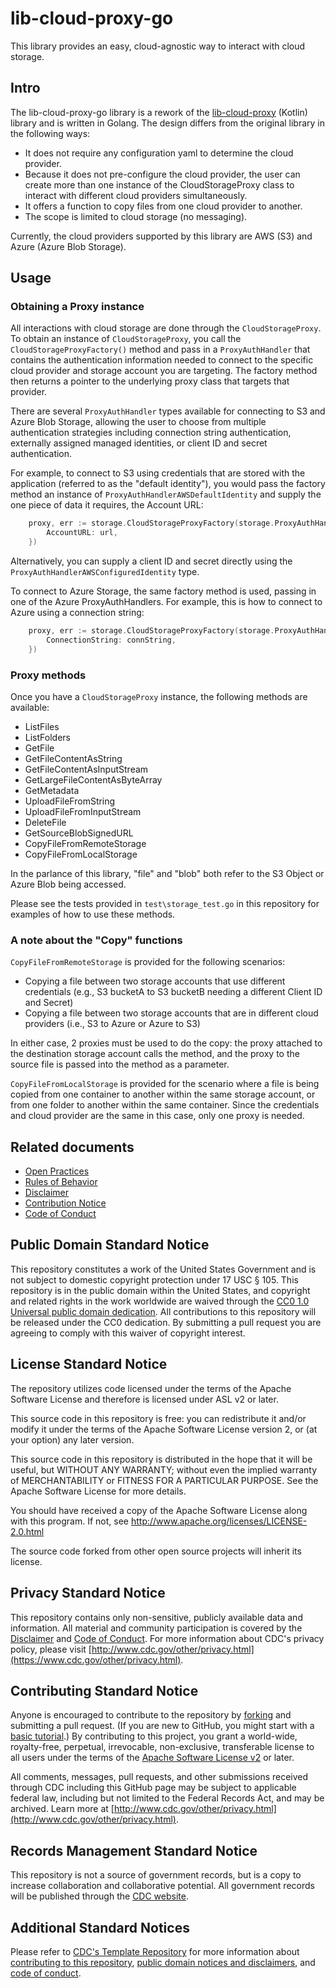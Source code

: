 # lib-cloud-proxy-go
This library provides an easy, cloud-agnostic way to interact with cloud storage.

## Intro
The lib-cloud-proxy-go library is a rework of the [lib-cloud-proxy](https://github.com/CDCgov/lib-cloud-proxy) (Kotlin) 
library and is written in Golang. The design differs from the original library in the following ways:
- It does not require any configuration yaml to determine the cloud provider. 
- Because it does not pre-configure the cloud provider, the user can create more than one 
instance of the CloudStorageProxy class to interact with different cloud providers simultaneously.
- It offers a function to copy files from one cloud provider to another.
- The scope is limited to cloud storage (no messaging).

Currently, the cloud providers supported by this library are AWS (S3)
and Azure (Azure Blob Storage).

## Usage
### Obtaining a Proxy instance
All interactions with cloud storage are done through the `CloudStorageProxy`.
To obtain an instance of `CloudStorageProxy`, you call the `CloudStorageProxyFactory()` method
and pass in a `ProxyAuthHandler` that contains the authentication information needed
to connect to the specific cloud provider and storage account you are targeting. 
The factory method then returns a pointer to the underlying proxy class that targets that provider.

There are several `ProxyAuthHandler` types available for connecting to S3 and Azure Blob Storage, 
allowing the user to choose from multiple authentication strategies including connection string
authentication, externally assigned managed identities, or client ID and secret authentication.

For example, to connect to S3 using credentials that are stored with the application (referred
to as the "default identity"), you would pass the factory method an instance of `ProxyAuthHandlerAWSDefaultIdentity`
and supply the one piece of data it requires, the Account URL:

```go
	proxy, err := storage.CloudStorageProxyFactory(storage.ProxyAuthHandlerAWSDefaultIdentity{
		AccountURL: url,
	})
```
Alternatively, you can supply a client ID and secret directly using the 
`ProxyAuthHandlerAWSConfiguredIdentity` type.

To connect to Azure Storage, the same factory method is used, passing in one of the
Azure ProxyAuthHandlers. For example, this is how to connect to Azure using a connection string:
```go
	proxy, err := storage.CloudStorageProxyFactory(storage.ProxyAuthHandlerAzureConnectionString{
		ConnectionString: connString,
	})
```
### Proxy methods
Once you have a `CloudStorageProxy` instance, the following methods are available:
 - ListFiles
 - ListFolders
 - GetFile
 - GetFileContentAsString
 - GetFileContentAsInputStream
 - GetLargeFileContentAsByteArray
 - GetMetadata
 - UploadFileFromString
 - UploadFileFromInputStream
 - DeleteFile
 - GetSourceBlobSignedURL
 - CopyFileFromRemoteStorage
 - CopyFileFromLocalStorage

In the parlance of this library, "file" and "blob" both refer to the S3 Object or Azure Blob being accessed.

Please see the tests provided in `test\storage_test.go` in this repository
for examples of how to use these methods.

### A note about the "Copy" functions
`CopyFileFromRemoteStorage` is provided for the following
scenarios:
- Copying a file between two storage accounts that use different credentials 
(e.g., S3 bucketA to S3 bucketB needing a different Client ID and Secret)
- Copying a file between two storage accounts that are in different cloud providers
  (i.e., S3 to Azure or Azure to S3)

In either case, 2 proxies must be used to do the copy: the proxy attached to the 
destination storage account calls the method, and the proxy to the source file 
is passed into the method as a parameter.

`CopyFileFromLocalStorage` is provided for the scenario where a file is being
copied from one container to another within the same storage account, or from
one folder to another within the same container. Since the credentials and cloud provider
are the same in this case, only one proxy is needed.



## Related documents

* [Open Practices](open_practices.md)
* [Rules of Behavior](rules_of_behavior.md)
* [Disclaimer](DISCLAIMER.md)
* [Contribution Notice](CONTRIBUTING.md)
* [Code of Conduct](code-of-conduct.md)

## Public Domain Standard Notice
This repository constitutes a work of the United States Government and is not
subject to domestic copyright protection under 17 USC § 105. This repository is in
the public domain within the United States, and copyright and related rights in
the work worldwide are waived through the [CC0 1.0 Universal public domain dedication](https://creativecommons.org/publicdomain/zero/1.0/).
All contributions to this repository will be released under the CC0 dedication. By
submitting a pull request you are agreeing to comply with this waiver of
copyright interest.

## License Standard Notice
The repository utilizes code licensed under the terms of the Apache Software
License and therefore is licensed under ASL v2 or later.

This source code in this repository is free: you can redistribute it and/or modify it under
the terms of the Apache Software License version 2, or (at your option) any
later version.

This source code in this repository is distributed in the hope that it will be useful, but WITHOUT ANY
WARRANTY; without even the implied warranty of MERCHANTABILITY or FITNESS FOR A
PARTICULAR PURPOSE. See the Apache Software License for more details.

You should have received a copy of the Apache Software License along with this
program. If not, see http://www.apache.org/licenses/LICENSE-2.0.html

The source code forked from other open source projects will inherit its license.

## Privacy Standard Notice
This repository contains only non-sensitive, publicly available data and
information. All material and community participation is covered by the
[Disclaimer](DISCLAIMER.md)
and [Code of Conduct](code-of-conduct.md).
For more information about CDC's privacy policy, please visit [http://www.cdc.gov/other/privacy.html](https://www.cdc.gov/other/privacy.html).

## Contributing Standard Notice
Anyone is encouraged to contribute to the repository by [forking](https://help.github.com/articles/fork-a-repo)
and submitting a pull request. (If you are new to GitHub, you might start with a
[basic tutorial](https://help.github.com/articles/set-up-git).) By contributing
to this project, you grant a world-wide, royalty-free, perpetual, irrevocable,
non-exclusive, transferable license to all users under the terms of the
[Apache Software License v2](http://www.apache.org/licenses/LICENSE-2.0.html) or
later.

All comments, messages, pull requests, and other submissions received through
CDC including this GitHub page may be subject to applicable federal law, including but not limited to the Federal Records Act, and may be archived. Learn more at [http://www.cdc.gov/other/privacy.html](http://www.cdc.gov/other/privacy.html).

## Records Management Standard Notice
This repository is not a source of government records, but is a copy to increase
collaboration and collaborative potential. All government records will be
published through the [CDC website](http://www.cdc.gov).

## Additional Standard Notices
Please refer to [CDC's Template Repository](https://github.com/CDCgov/template) for more information about [contributing to this repository](https://github.com/CDCgov/template/blob/main/CONTRIBUTING.md), [public domain notices and disclaimers](https://github.com/CDCgov/template/blob/main/DISCLAIMER.md), and [code of conduct](https://github.com/CDCgov/template/blob/main/code-of-conduct.md).
